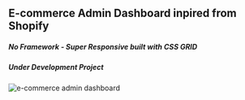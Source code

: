 ## E-commerce Admin Dashboard inpired from Shopify
##### No Framework - Super Responsive built with CSS GRID
##### Under Development Project

![e-commerce admin dashboard](https://i.imgur.com/059Bess.png)
